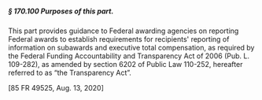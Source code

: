 ##### § 170.100 Purposes of this part. #####

This part provides guidance to Federal awarding agencies on reporting Federal awards to establish requirements for recipients' reporting of information on subawards and executive total compensation, as required by the Federal Funding Accountability and Transparency Act of 2006 (Pub. L. 109-282), as amended by section 6202 of Public Law 110-252, hereafter referred to as “the Transparency Act”.

[85 FR 49525, Aug. 13, 2020]